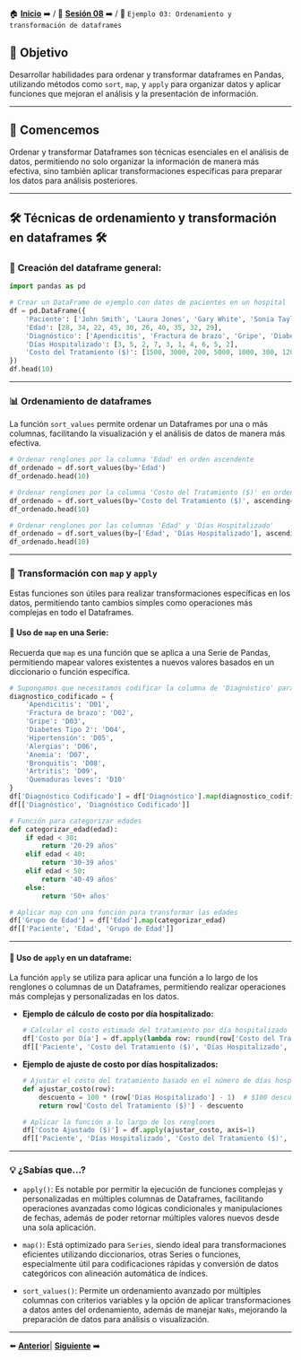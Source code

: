 🏠 [**Inicio**](../../Readme.md) ➡️ / 📖 [**Sesión 08**](../Readme.md) ➡️ / 📝 `Ejemplo 03: Ordenamiento y transformación de dataframes`

## 🎯 Objetivo

Desarrollar habilidades para ordenar y transformar dataframes en Pandas, utilizando métodos como `sort`, `map`, y `apply` para organizar datos y aplicar funciones que mejoran el análisis y la presentación de información.

---

## 🚀 Comencemos

Ordenar y transformar Dataframes son técnicas esenciales en el análisis de datos, permitiendo no solo organizar la información de manera más efectiva, sino también aplicar transformaciones específicas para preparar los datos para análisis posteriores.

---

## 🛠️ **Técnicas de ordenamiento y transformación en dataframes** 🛠️

### 🧠 **Creación del dataframe general:**

```python
import pandas as pd

# Crear un DataFrame de ejemplo con datos de pacientes en un hospital
df = pd.DataFrame({
    'Paciente': ['John Smith', 'Laura Jones', 'Gary White', 'Sonia Taylor', 'Raj Patel', 'Emily Howard', 'Bruce Wayne', 'Clark Kent', 'Diana Prince', 'Peter Parker'],
    'Edad': [28, 34, 22, 45, 30, 26, 40, 35, 32, 29],
    'Diagnóstico': ['Apendicitis', 'Fractura de brazo', 'Gripe', 'Diabetes Tipo 2', 'Hipertensión', 'Alergias', 'Anemia', 'Bronquitis', 'Artritis', 'Quemaduras leves'],
    'Días Hospitalizado': [3, 5, 2, 7, 3, 1, 4, 6, 5, 2],
    'Costo del Tratamiento ($)': [1500, 3000, 200, 5000, 1000, 300, 1200, 1800, 2500, 500]
})
df.head(10)
```

---

### 📊 **Ordenamiento de dataframes**

La función `sort_values` permite ordenar un Dataframes por una o más columnas, facilitando la visualización y el análisis de datos de manera más efectiva.

```python
# Ordenar renglones por la columna 'Edad' en orden ascendente
df_ordenado = df.sort_values(by='Edad')
df_ordenado.head(10)
```

```python
# Ordenar renglones por la columna 'Costo del Tratamiento ($)' en orden descendente
df_ordenado = df.sort_values(by='Costo del Tratamiento ($)', ascending=False)
df_ordenado.head(10)
```

```python
# Ordenar renglones por las columnas 'Edad' y 'Días Hospitalizado'
df_ordenado = df.sort_values(by=['Edad', 'Días Hospitalizado'], ascending=[True, False])
df_ordenado.head(10)
```

---

### 🎲 **Transformación con `map` y `apply`**

Estas funciones son útiles para realizar transformaciones específicas en los datos, permitiendo tanto cambios simples como operaciones más complejas en todo el Dataframes.

#### 🔄 Uso de `map` en una Serie:

Recuerda que `map` es una función que se aplica a una Serie de Pandas, permitiendo mapear valores existentes a nuevos valores basados en un diccionario o función específica.

```python
# Supongamos que necesitamos codificar la columna de 'Diagnóstico' para un análisis anónimo.
diagnostico_codificado = {
    'Apendicitis': 'D01',
    'Fractura de brazo': 'D02',
    'Gripe': 'D03',
    'Diabetes Tipo 2': 'D04',
    'Hipertensión': 'D05',
    'Alergias': 'D06',
    'Anemia': 'D07',
    'Bronquitis': 'D08',
    'Artritis': 'D09',
    'Quemaduras leves': 'D10'
}
df['Diagnóstico Codificado'] = df['Diagnóstico'].map(diagnostico_codificado)
df[['Diagnóstico', 'Diagnóstico Codificado']]
```

```python
# Función para categorizar edades
def categorizar_edad(edad):
    if edad < 30:
        return '20-29 años'
    elif edad < 40:
        return '30-39 años'
    elif edad < 50:
        return '40-49 años'
    else:
        return '50+ años'

# Aplicar map con una función para transformar las edades
df['Grupo de Edad'] = df['Edad'].map(categorizar_edad)
df[['Paciente', 'Edad', 'Grupo de Edad']]
```

---

#### 🔄 Uso de `apply` en un dataframe:

La función `apply` se utiliza para aplicar una función a lo largo de los renglones o columnas de un Dataframes, permitiendo realizar operaciones más complejas y personalizadas en los datos.

- **Ejemplo de cálculo de costo por día hospitalizado:**

    ```python
    # Calcular el costo estimado del tratamiento por día hospitalizado
    df['Costo por Día'] = df.apply(lambda row: round(row['Costo del Tratamiento ($)'] / row['Días Hospitalizado'], 2), axis=1)
    df[['Paciente', 'Costo del Tratamiento ($)', 'Días Hospitalizado', 'Costo por Día']]
    ```

- **Ejemplo de ajuste de costo por días hospitalizados:**
    ```python
    # Ajustar el costo del tratamiento basado en el número de días hospitalizados
    def ajustar_costo(row):
        descuento = 100 * (row['Días Hospitalizado'] - 1)  # $100 descuento por cada día 'ADICIONAL', no por el primero.
        return row['Costo del Tratamiento ($)'] - descuento

    # Aplicar la función a lo largo de los renglones
    df['Costo Ajustado ($)'] = df.apply(ajustar_costo, axis=1)
    df[['Paciente', 'Días Hospitalizado', 'Costo del Tratamiento ($)', 'Costo Ajustado ($)']].head(10)
    ```

---

### 💡 **¿Sabías que...?**

- `apply()`:
Es notable por permitir la ejecución de funciones complejas y personalizadas en múltiples columnas de Dataframes, facilitando operaciones avanzadas como lógicas condicionales y manipulaciones de fechas, además de poder retornar múltiples valores nuevos desde una sola aplicación.

- `map()`:
Está optimizado para `Series`, siendo ideal para transformaciones eficientes utilizando diccionarios, otras Series o funciones, especialmente útil para codificaciones rápidas y conversión de datos categóricos con alineación automática de índices.

- `sort_values()`:
Permite un ordenamiento avanzado por múltiples columnas con criterios variables y la opción de aplicar transformaciones a datos antes del ordenamiento, además de manejar `NaNs`, mejorando la preparación de datos para análisis o visualización.

---

⬅️ [**Anterior**](../Readme.md)| [**Siguiente**](../Ejemplo-04/Readme.md) ➡️
